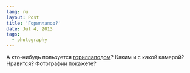 ```yaml
---
lang: ru
layout: Post
title: 'Гориллапод?'
date: Jul 4, 2013
tags:
  - photography
---
```


А кто-нибудь пользуется [гориллаподом](http://joby.com/gorillapod/)? Каким и с какой камерой? Нравится? Фотографии покажете?
